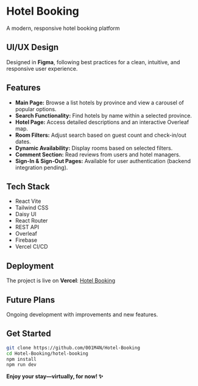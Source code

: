 # Hotel Booking

A modern, responsive hotel booking platform

## UI/UX Design
Designed in **Figma**, following best practices for a clean, intuitive, and responsive user experience.  

## Features
- **Main Page:** Browse a list hotels by province and view a carousel of popular options.  
- **Search Functionality:** Find hotels by name within a selected province.  
- **Hotel Page:** Access detailed descriptions and an interactive Overleaf map.  
- **Room Filters:** Adjust search based on guest count and check-in/out dates.  
- **Dynamic Availability:** Display rooms based on selected filters.  
- **Comment Section:** Read reviews from users and hotel managers.  
- **Sign-In & Sign-Out Pages:** Available for user authentication (backend integration pending).  

## Tech Stack
- React Vite  
- Tailwind CSS  
- Daisy UI
- React Router
- REST API 
- Overleaf  
- Firebase  
- Vercel CI/CD
  
## Deployment  
The project is live on **Vercel**: [Hotel Booking](https://hotel-booking-one-pink.vercel.app/)  

## Future Plans
Ongoing development with improvements and new features.

## Get Started
```bash
git clone https://github.com/001M4N/Hotel-Booking
cd Hotel-Booking/hotel-booking
npm install
npm run dev
```

**Enjoy your stay—virtually, for now! ✨**
